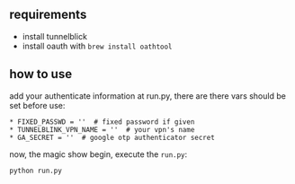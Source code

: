 ## requirements

- install tunnelblick
- install oauth with `brew install oathtool`


## how to use

add your authenticate information at run.py, there are there vars should be
set before use:

	* FIXED_PASSWD = ''  # fixed password if given
	* TUNNELBLINK_VPN_NAME = ''  # your vpn's name
	* GA_SECRET = ''  # google otp authenticator secret

now, the magic show begin, execute the `run.py`:

	python run.py

